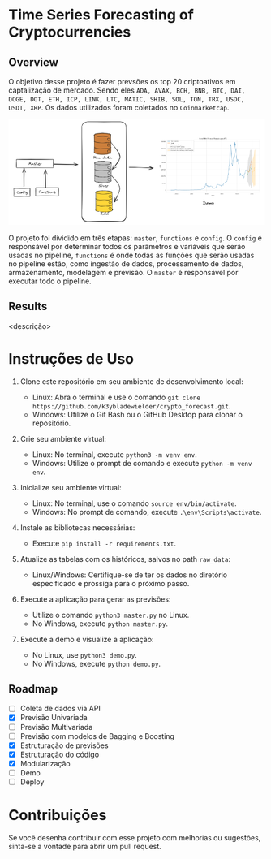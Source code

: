 # Time Series Forecasting of Cryptocurrencies

## Overview
O objetivo desse projeto é fazer prevsões os top 20 criptoativos em captalização de mercado. Sendo eles ```ADA, AVAX, BCH, BNB, BTC, DAI, DOGE, DOT, ETH, ICP, LINK, LTC, MATIC, SHIB, SOL, TON, TRX, USDC, USDT, XRP```. Os dados utilizados foram coletados no ```Coinmarketcap```.

<img src="framework.png">

O projeto foi dividido em três etapas: ```master```, ```functions``` e ```config```. O ```config``` é responsável por determinar todos os parâmetros e variáveis que serão usadas no pipeline, ```functions``` é onde todas as funções que serão usadas no pipeline estão, como ingestão de dados, processamento de dados, armazenamento, modelagem e previsão. O ```master``` é responsável por executar todo o pipeline.

## Results
<descrição>

# Instruções de Uso
1. Clone este repositório em seu ambiente de desenvolvimento local:
   - Linux: Abra o terminal e use o comando `git clone https://github.com/k3ybladewielder/crypto_forecast.git`.
   - Windows: Utilize o Git Bash ou o GitHub Desktop para clonar o repositório.

2. Crie seu ambiente virtual:
   - Linux: No terminal, execute `python3 -m venv env`.
   - Windows: Utilize o prompt de comando e execute `python -m venv env`.

3. Inicialize seu ambiente virtual:
   - Linux: No terminal, use o comando `source env/bin/activate`.
   - Windows: No prompt de comando, execute `.\env\Scripts\activate`.

4. Instale as bibliotecas necessárias:
   - Execute `pip install -r requirements.txt`.

5. Atualize as tabelas com os históricos, salvos no path `raw_data`:
   - Linux/Windows: Certifique-se de ter os dados no diretório especificado e prossiga para o próximo passo.

6. Execute a aplicação para gerar as previsões:
   - Utilize o comando `python3 master.py` no Linux.
   - No Windows, execute `python master.py`.

7. Execute a demo e visualize a aplicação:
   - No Linux, use `python3 demo.py`.
   - No Windows, execute `python demo.py`.

## Roadmap
- [ ] Coleta de dados via API
- [X] Previsão Univariada
- [ ] Previsão Multivariada
- [ ] Previsão com modelos de Bagging e Boosting
- [X] Estruturação de previsões
- [X] Estruturação do código
- [X] Modularização
- [ ] Demo
- [ ] Deploy

# Contribuições
Se você desenha contribuir com esse projeto com melhorias ou sugestões, sinta-se a vontade para abrir um pull request.

